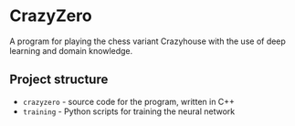 # CrazyZero
A program for playing the chess variant Crazyhouse with the use of deep learning and domain knowledge.

## Project structure

- `crazyzero` - source code for the program, written in C++
- `training` - Python scripts for training the neural network
